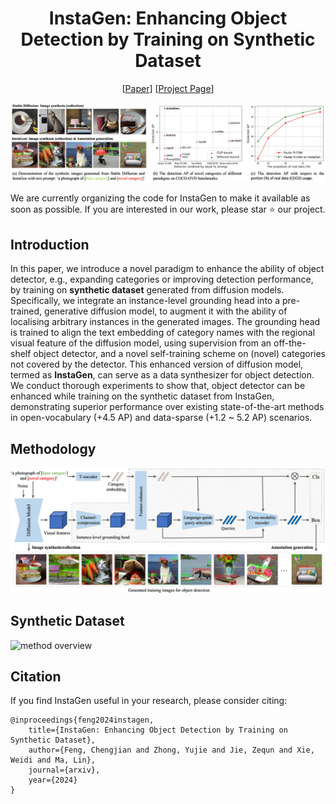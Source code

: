 <div align="center">
  
# InstaGen: Enhancing Object Detection by Training on Synthetic Dataset
[[Paper]()]
[[Project Page](https://fcjian.github.io/InstaGen)]
<be>
</div>

![method overview](resources/overview.png)

We are currently organizing the code for InstaGen to make it available as soon as possible.
If you are interested in our work, please star ⭐ our project. 
<br>

## Introduction

In this paper, we introduce a novel paradigm to enhance the ability of object detector, e.g., expanding categories or improving detection performance, by training on **synthetic dataset** generated from diffusion models. Specifically, we integrate an instance-level grounding head into a pre-trained, generative diffusion model, to augment it with the ability of localising arbitrary instances in the generated images. The grounding head is trained to align the text embedding of category names with the regional visual feature of the diffusion model, using supervision from an off-the-shelf object detector, and a novel self-training scheme on (novel) categories not covered by the detector. This enhanced version of diffusion model, termed as **InstaGen**, can serve as a data synthesizer for object detection. We conduct thorough experiments to show that, object detector can be enhanced while training on the synthetic dataset from InstaGen, demonstrating superior performance over existing state-of-the-art methods in open-vocabulary (+4.5 AP) and data-sparse (+1.2 ~ 5.2 AP) scenarios.

## Methodology
![method overview](resources/method.png)

## Synthetic Dataset
![method overview](resources/qualitative_result.png)

## Citation

If you find InstaGen useful in your research, please consider citing:

```
@inproceedings{feng2024instagen,
    title={InstaGen: Enhancing Object Detection by Training on Synthetic Dataset},
    author={Feng, Chengjian and Zhong, Yujie and Jie, Zequn and Xie, Weidi and Ma, Lin},
    journal={arxiv},
    year={2024}
}
```


